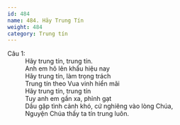 ```yaml
---
id: 484
name: 484. Hãy Trung Tín
weight: 484
category: Trung tín
---
```

<dl><dt>Câu 1:</dt><dd data-verse="1">Hãy trung tín, trung tín. <br/>Anh em hô lên khẩu hiệu nay <br/>Hãy trung tín, làm trọng trách <br/>Trung tín theo Vua vinh hiển mãi <br/>Hãy trung tín, trung tín <br/>Tuy anh em gần xa, phỉnh gạt <br/>Dầu gặp tình cảnh khó, cứ nghiêng vào lòng Chúa, <br/>Nguyện Chúa thấy ta tín trung luôn. </dd></dl>
